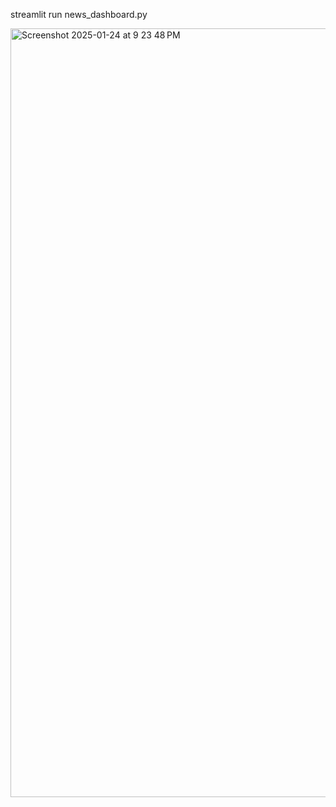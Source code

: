 streamlit run news_dashboard.py

<img width="1230" alt="Screenshot 2025-01-24 at 9 23 48 PM" src="https://github.com/user-attachments/assets/68f1147c-82e5-4fce-971c-b27380f99758" />
